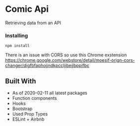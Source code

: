 # Comic Api

Retrieving data from an API

### Installing

```
npm install
```

There is an issue with CORS so use this Chrome exstension https://chrome.google.com/webstore/detail/moesif-orign-cors-changer/digfbfaphojjndkpccljibejjbppifbc

## Built With

- As of 2020-02-11 all latest packages
- Function components
- Hooks
- Bootstrap
- Used Prop Types
- ESLint + Airbnb
